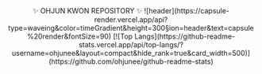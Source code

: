 <div align=center>
✨ OHJUN KWON REPOSITORY ✨
![header](https://capsule-render.vercel.app/api?type=waveing&color=timeGradient&height=300&section=header&text=capsule%20render&fontSize=90)
[![Top Langs](https://github-readme-stats.vercel.app/api/top-langs/?username=ohjunee&layout=compact&hide_rank=true&card_width=500)](https://github.com/ohjunee/github-readme-stats)
 </div>

<!--

**ohjunee/ohjunee** is a ✨ _special_ ✨ repository because its `README.md` (this file) appears on your GitHub profile.

Here are some ideas to get you started:

- 🔭 I’m currently working on ...
- 🌱 I’m currently learning ...
- 👯 I’m looking to collaborate on ...
- 🤔 I’m looking for help with ...
- 💬 Ask me about ...
- 📫 How to reach me: ...
- 😄 Pronouns: ...
- ⚡ Fun fact: ...
-->
